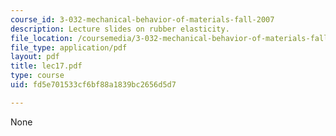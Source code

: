 ```yaml
---
course_id: 3-032-mechanical-behavior-of-materials-fall-2007
description: Lecture slides on rubber elasticity.
file_location: /coursemedia/3-032-mechanical-behavior-of-materials-fall-2007/fd5e701533cf6bf88a1839bc2656d5d7_lec17.pdf
file_type: application/pdf
layout: pdf
title: lec17.pdf
type: course
uid: fd5e701533cf6bf88a1839bc2656d5d7

---
```

None